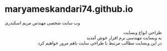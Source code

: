 # maryameskandari74.github.io
وب سایت شخصی مهندس مریم اسکندری
   <body>
    </body>
    <p dir="rtl" align="right">
    طراحی انواع وبسایت
     <br/>
به وبسایت مهندسی نرم افزار خوش آمدید 
    <br/>
    در این وبسایت مطالب مرتبط با طراحی سایت باهم مرور خواهیم کرد
      </p>
    
    

